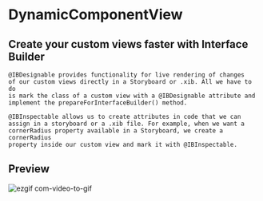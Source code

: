 # DynamicComponentView #
## Create your custom views faster with Interface Builder ##

    @IBDesignable provides functionality for live rendering of changes
    of our custom views directly in a Storyboard or .xib. All we have to do
    is mark the class of a custom view with a @IBDesignable attribute and
    implement the prepareForInterfaceBuilder() method.
    
    @IBInspectable allows us to create attributes in code that we can
    assign in a storyboard or a .xib file. For example, when we want a
    cornerRadius property available in a Storyboard, we create a cornerRadius
    property inside our custom view and mark it with @IBInspectable.

## Preview ##

![ezgif com-video-to-gif](https://user-images.githubusercontent.com/27929436/87292152-ab219c80-c500-11ea-9ac1-1ff33e6de5ee.gif)
